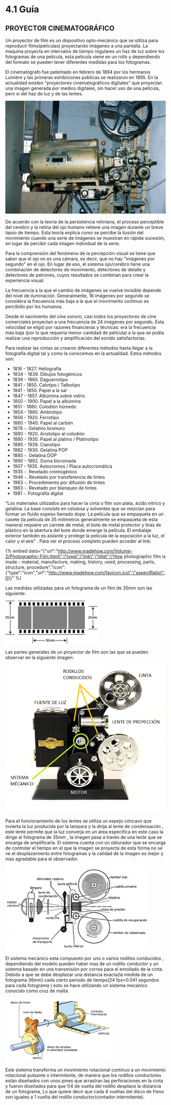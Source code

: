 # 4.1 Guía

## PROYECTOR CINEMATOGRÁFICO

Un proyector de film es un dispositivo opto-mecánico que se utiliza para reproducir films\(películas\) proyectando imágenes a una pantalla. La maquina proyecta en intervalos de tiempo regulares un haz de luz sobre los fotogramas de una película, esta pelicula viene en un rollo y dependiendo del formato se pueden tener diferentes medidas para los fotogramas. 

El cinematógrafo fue patentado en febrero de 1894 por los hermanos Lumière y las primeras exhibiciones públicas se realizaron en 1895. En la actualidad existen "proyectores cinematográficos digitales" que proyectan una imagen generada por medios digitales, sin hacer uso de una película, pero sí del haz de luz y de las lentes.

![Proyector de 35mm](../.gitbook/assets/image%20%2866%29.png)

De acuerdo con la teoría de la persistencia retiniana, el proceso perceptible del cerebro y la retina del ojo humano retiene una imagen durante un breve lapso de tiempo. Esta teoría explica como se percibe la ilusión del movimiento cuando una serie de imágenes se muestran en rápida sucesión, en lugar de percibir cada imagen individual de la serie.

Para la comprensión del fenómeno de la percepción visual se tiene que saber que el ojo no es una cámara, es decir, que no hay "imágenes por segundo" en el ojo. En lugar de eso, el sistema ojo/cerebro tiene una combinación de detectores de movimiento, detectores de detalle y detectores de patrones, cuyos resultados se combinan para crear la experiencia visual.

La frecuencia a la que el cambio de imágenes se vuelve invisible depende del nivel de iluminación. Generalmente, 16 imágenes por segundo  se considera la frecuencia más baja a la que el movimiento continuo es percibido por los humanos. 

Desde el nacimiento del cine sonoro, casi todos los proyectores de cine comerciales proyectan a una frecuencia de 24 imágenes por segundo. Esta velocidad se eligió por razones financieras y técnicas: era la frecuencia más baja \(por lo que requería menor cantidad de película\) a la que se podía realizar una reproducción y amplificación del sonido satisfactorias.

Para realizar las cintas se crearon diferentes métodos  hasta llegar a la fotografía digital tal y como la conocemos en la actualidad. Estos métodos son:

* 1816 - 1827. Heliografía 
* 1834 - 1839. Dibujos fotogénicos
* 1839 - 1860. Daguerrotipo
* 1841 - 1850. Calotipo / Talbotipo
* 1841 - 1850. Papel a la sal
* 1847 - 1857. Albúmina sobre vidrio
* 1850 - 1900. Papel a la albúmina
* 1851 - 1880. Colodión húmedo
* 1854 - 1860. Ambrotipo
* 1856 - 1920. Ferrotipo 
* 1860 - 1940. Papel al carbón
* 1878 -. Gelatino bromuro
* 1880 - 1920. Aristotipo al colodión
* 1880 - 1930. Papel al platino / Platinotipo
* 1880 - 1939. Cianotipo
* 1882 - 1930. Gelatina POP
* 1885 -. Gelatina DOP 
* 1890 - 1892. Goma bicromada 
* 1907 - 1935. Autocromos / Placa autocromática
* 1935 -. Revelado cromogénico
* 1946 -. Revelado por transferencia de tintes
* 1963 -. Procedimiento por difusión de tintes
* 1963 -. Revelado por blanqueo de tintes 
* 1981 -. Fotografía digital

"Los materiales utilizados para hacer la cinta o film son plata, ácido nítrico y gelatina. La base consiste en celulosa y solventes que se mezclan para formar un fluido espeso llamado dope. La película que se empaqueta en un casete \(la película de 35 milímetros generalmente se empaqueta de esta manera\) requiere un carrete de metal, el bote de metal protector y tiras de plástico en la abertura del bote donde emerge la película. El embalaje exterior también es aislante y protege la película de la exposición a la luz, el calor y el aire" . Para ver el proceso completo pueden acceder al link:

{% embed data="{\"url\":\"http://www.madehow.com/Volume-2/Photographic-Film.html\",\"type\":\"link\",\"title\":\"How photographic film is made - material, manufacture, making, history, used, processing, parts, structure, procedure\",\"icon\":{\"type\":\"icon\",\"url\":\"http://www.madehow.com/favicon.ico\",\"aspectRatio\":0}}" %}



Las medidas utilizadas para un fotograma de un film de 35mm son las siguiente: 

![Medidas de un fotograma para film 35mm](../.gitbook/assets/image.png)

Las partes generales de un proyector de film son las que se pueden observar en la siguiente imagen:

![Proyector de film b&#xE1;sico ](../.gitbook/assets/sin-titulo.png)

Para el funcionamiento de los lentes se utiliza un espejo cóncavo que invierta la luz producida por la lampara y la dirija al lente de condensación , este lente permite que la luz converja en un área especifica en este caso la dirige al fotograma de 35mm , la imagen pasa a través de una lente que se encarga de amplificarla. El sistema cuenta con un obturador que se encarga de controlar el tiempo en el que la imagen se proyecta de esta forma no se ve el desplazamiento entre fotogramas y la calidad de la imagen es mejor y mas agradable para el observador.

![Sistema de lentes para la proyecci&#xF3;n de pel&#xED;culas de 35mm](../.gitbook/assets/image%20%2813%29.png)

El sistema mecánico esta compuesto por uno o varios rodillos conducidos , dependiendo del modelo pueden haber mas de un rodillo conductor y un sistema basado en una transmisión por correa para el enrollado de la cinta. Debido a que se debe desplazar una distancia exacta\(la medida de un fotograma 36mm\) cada cierto periodo de tiempo\(24 fps=0.041 segundos para cada fotograma \) esto se hace utilizando un sistema mecánico conocido como cruz de malta.

![Mecanismo cruz de malta](../.gitbook/assets/image%20%2863%29.png)

Este sistema transforma un movimiento rotacional continuo a un movimiento rotacional pulsante o intermitente, de manera que los rodillos conductores están diseñados con unos pines que arrastran las perforaciones en la cinta y fueron diseñados para que 1/4 de vuelta del rodillo desplace la distancia de un fotograma, Lo que quiere decir que cada 4 vueltas del disco de freno son iguales a 1 vuelta del rodillo conductor\(contador intermitente\). 

